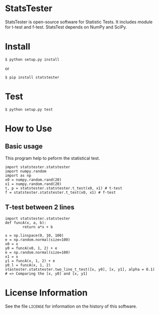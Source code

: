 # StatsTester
StatsTester is open-source software for Statistic Tests. It includes module for t-test and f-test. StatsTest depends on NumPy and SciPy.

# Install
```
$ python setup.py install
```
or
```
$ pip install statstester
```

# Test
```
$ python setup.py test
```

# How to Use
## Basic usage
This program help to peform the statistical test.
```
import statstester.statstester
import numpy.random
import as np
x0 = numpy.random.rand(20)
x1 = numpy.random.rand(20)
t, p = statstester.statstester.t_test(x0, x1) # t-test
f = statstester.statstester.t_test(x0, x1) # f-test
```

## T-test between 2 lines
```
import statstester.statstester
def funcA(x, a, b):
        return a*x + b

x = np.linspace(0, 10, 100)
e = np.random.normal(size=100)
x0 = x
y0 = funcA(x0, 1, 2) + e
e = np.random.normal(size=100)
x1 = x
y1 = funcA(x, 1, 2) + e
y0_l = funcA(x, 1, 2)
stastester.statstester.two_line_t_test([x, y0], [x, y1], alpha = 0.1) # => Comparing the [x, y0] and [x, y1]
```

# License Information
See the file `LICENSE` for information on the history of this software.